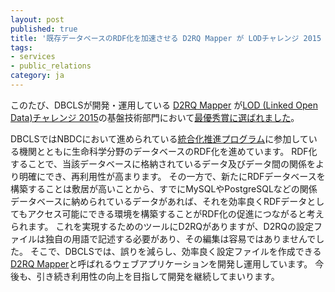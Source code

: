 ```yaml
---
layout: post
published: true
title: '既存データベースのRDF化を加速させる D2RQ Mapper が LODチャレンジ 2015 基盤技術部門で最優秀賞を獲得しました'
tags:
- services
- public_relations
category: ja
---
```

このたび、DBCLSが開発・運用している [D2RQ Mapper](http://d2rq.dbcls.jp/) が[LOD (Linked Open Data)チャレンジ 2015](http://lodc.jp/2015/concrete5/)の基盤技術部門において[最優秀賞に選ばれました](http://lodc.jp/2015/concrete5/blog/2016-02-19#bumon)。  
 
DBCLSではNBDCにおいて進められている[統合化推進プログラム](http://biosciencedbc.jp/funding/fund)に参加している機関とともに生命科学分野のデータベースのRDF化を進めています。
RDF化することで、当該データベースに格納されているデータ及びデータ間の関係をより明確にでき、再利用性が高まります。
その一方で、新たにRDFデータベースを構築することは敷居が高いことから、すでにMySQLやPostgreSQLなどの関係データベースに納められているデータがあれば、それを効率良くRDFデータとしてもアクセス可能にできる環境を構築することがRDF化の促進につながると考えられます。
これを実現するためのツールにD2RQがありますが、D2RQの設定ファイルは独自の用語で記述する必要があり、その編集は容易ではありませんでした。
そこで、DBCLSでは、誤りを減らし、効率良く設定ファイルを作成できる[D2RQ Mapper](http://d2rq.dbcls.jp/)と呼ばれるウェブアプリケーションを開発し運用しています。
今後も、引き続き利用性の向上を目指して開発を継続してまいります。